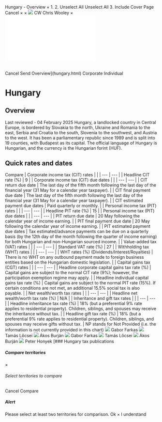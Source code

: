 Hungary - Overview
×
1.
2.
Unselect All
Unselect All
3.
Include Cover Page
Cancel
×
×
![](-/media/world-wide-tax-summaries/attachments/global---chris-wooley.ashx%3Frev=ac5e5f3223b34096b1afc2a6009c7320&revision=ac5e5f32-23b3-4096-b1af-c2a6009c7320&hash=859B7ADC84DC2CBEC9760E9E6EE7DE6D0A8BFCDF)
CW
Chris Wooley
×
![](hungary.html)
######
Cancel
Send
Overview](hungary.html)
Corporate
Individual
# Hungary
## Overview
Last reviewed - 04 February 2025
Hungary, a landlocked country in Central Europe, is bordered by Slovakia to the north, Ukraine and Romania to the east, Serbia and Croatia to the south, Slovenia to the southwest, and Austria to the west. It has been a parliamentary republic since 1989 and is split into 19 counties, with Budapest as its capital. The official language of Hungary is Hungarian, and the currency is the Hungarian forint (HUF).
## Quick rates and dates
Compare
| Corporate income tax (CIT) rates | |
| --- | --- |
| Headline CIT rate (%) | 9 |
| Corporate income tax (CIT) due dates | |
| --- | --- |
| CIT return due date | The last day of the fifth month following the last day of the financial year (31 May for a calendar year taxpayer). |
| CIT final payment due date | The last day of the fifth month following the last day of the financial year (31 May for a calendar year taxpayer). |
| CIT estimated payment due dates | Paid quarterly or monthly. |
| Personal income tax (PIT) rates | |
| --- | --- |
| Headline PIT rate (%) | 15 |
| Personal income tax (PIT) due dates | |
| --- | --- |
| PIT return due date | 20 May following the calendar year of income earning. |
| PIT final payment due date | 20 May following the calendar year of income earning. |
| PIT estimated payment due dates | Tax estimated/advance payments can be due on a quarterly basis (by the 12th day of the month following the quarter of income earning) for both Hungarian and non-Hungarian sourced income. |
| Value-added tax (VAT) rates | |
| --- | --- |
| Standard VAT rate (%) | 27 |
| Withholding tax (WHT) rates | |
| --- | --- |
| WHT rates (%) (Dividends/Interest/Royalties) | There is no WHT on any outbound payment made to foreign business entities based on the Hungarian domestic legislation. |
| Capital gains tax (CGT) rates | |
| --- | --- |
| Headline corporate capital gains tax rate (%) | Capital gains are subject to the normal CIT rate (9%); however, the participation exemption regime may apply. |
| Headline individual capital gains tax rate (%) | Capital gains are subject to the normal PIT rate (15%). If certain conditions are not met, an additional 15.5% social tax is also payable. |
| Net wealth/worth tax rates | |
| --- | --- |
| Headline net wealth/worth tax rate (%) | N/A |
| Inheritance and gift tax rates | |
| --- | --- |
| Headline inheritance tax rate (%) | 18% (but a preferential 9% rate applies to residential property). Children, siblings, and spouses may receive the inheritance without tax. |
| Headline gift tax rate (%) | 18% (but a preferential 9% rate applies to residential property). Children, siblings, and spouses may receive gifts without tax. |
NP stands for Not Provided (i.e. the information is not currently provided in this chart)
![](-/media/world-wide-tax-summaries/hungarygabor-farkasfarkas-gbortlsjpg20240709024722623.ashx%3Frev=542229a3f54640178c5dae261b33a176&revision=542229a3-f546-4017-8c5d-ae261b33a176&hash=A1B240E8D178DDA8E0BE4D1A5E4B13AB77AD71C8)
Gabor Farkas
![](-/media/world-wide-tax-summaries/attachments/hungary---tamas-locsei.ashx%3Frev=c9a703321ecc416ab809be6a2c2d2aa2&revision=c9a70332-1ecc-416a-b809-be6a2c2d2aa2&hash=8455C9B40C8343AA115F58DB932E4657CB73488D)
Tamás Lőcsei
![](-/media/world-wide-tax-summaries/attachments/hungary---akos_burjan.ashx%3Frev=da30409d0004480588024f05799ec6aa&revision=da30409d-0004-4805-8802-4f05799ec6aa&hash=BCF045D2D73D1F814093B6401FB5873D6D9F18EC)
Ákos Burján
![](-/media/world-wide-tax-summaries/hungarygabor-farkasfarkas-gbortlsjpg20240709024722623.ashx%3Frev=542229a3f54640178c5dae261b33a176&revision=542229a3-f546-4017-8c5d-ae261b33a176&hash=A1B240E8D178DDA8E0BE4D1A5E4B13AB77AD71C8)
Gabor Farkas
![](-/media/world-wide-tax-summaries/attachments/hungary---tamas-locsei.ashx%3Frev=c9a703321ecc416ab809be6a2c2d2aa2&revision=c9a70332-1ecc-416a-b809-be6a2c2d2aa2&hash=8455C9B40C8343AA115F58DB932E4657CB73488D)
Tamás Lőcsei
![](-/media/world-wide-tax-summaries/attachments/hungary---akos_burjan.ashx%3Frev=da30409d0004480588024f05799ec6aa&revision=da30409d-0004-4805-8802-4f05799ec6aa&hash=BCF045D2D73D1F814093B6401FB5873D6D9F18EC)
Ákos Burján
![](-/media/world-wide-tax-summaries/hungarypeter-honyekhungary--peter-honyekjpg20220412125920650.ashx%3Frev=0a24bf3b20a247aeb7f05a3e3e665605&revision=0a24bf3b-20a2-47ae-b7f0-5a3e3e665605&hash=13BDD515329B2A9CB19721EA980D96B7264954D6)
Peter Honyek
[### Hungary tax publications
##### Compare territories
×
###### Select territories to compare
#####
Cancel
Compare
##### Alert
Please select at least two territories for comparison.
Ok
×
I understand